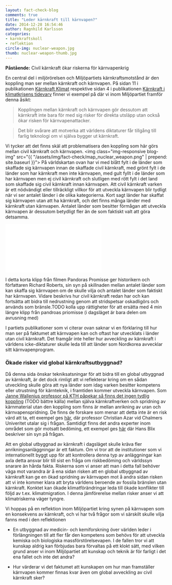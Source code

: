 ```yaml
---
layout: fact-check-blog
comments: true
title: "Leder kärnkraft till kärnvapen?"
date: 2014-12-28 16:54:46
author: Ragnhild Karlsson
categories:
- karnkraftskoll
- reflektion
circle-img: nuclear-weapon.jpg
thumb: nuclear-weapon-thumb.jpg
---
```

<b>Påstående:</b> Civil kärnkraft ökar riskerna för kärnvapenkrig

En central del i miljörörelsen och Miljöpartiets kärnkraftsmotstånd är den koppling man ser mellan kärnkraft och kärnvapen. På sidan 11 i publikationen <a href="/assets/files/karnkraft_klimat.pdf">Kärnkraft Klimat</a> respektive sidan 4 i  publikationen <a href="/assets/files/mp_arg_kärnkraft.pdf">Kärnkraft i klimatkrisens tidevarv</a> finner vi exempel på där vi inom Miljöpartiet framför denna åsikt:

<blockquote>Kopplingen mellan kärnkraft och kärnvapen gör dessutom att kärnkraft inte bara för med sig risker för direkta utsläpp utan också ökar risken för kärnvapenattacker.</blockquote>

<blockquote>Det blir svårare att motverka att världens diktaturer får tillgång till farlig teknologi om vi själva bygger ut kärnkraft.</blockquote>

Vi tycker att det finns skäl att problematisera den koppling som här görs mellan civil kärnkraft och kärnvapen.
<img class="img-responsive blog-img" src="{{ "/assets/img/fact-check/map_nuclear_weapon.png" | prepend: site.baseurl }}">
På världskartan ovan har vi med blått fylt i de länder som skaffade sig kärnvapen innan de skaffade civil kärnkraft, med grönt fylt i de länder som har kärnkraft men inte kärnvapen, med gult fyllt i de länder som har kärnvapen men ej civil kärnkraft och slutligen med rött fylt i det land som skaffade sig civil kärnkraft innan kärnvapen. Att civil kärnkraft varken är ett nödvändigt eller tillräckligt villkor för att utveckla kärnvapen blir tydligt när vi ser antalet länder i de olika kategorierna. Kort sagt länder har skaffat sig kärnvapen utan att ha kärnkraft, och det finns många länder med kärnkraft utan kärnvapen. Antalet länder som besitter förmågan att utveckla kärnvapen är dessutom betydligt fler än de som faktiskt valt att göra detsamma. 


<iframe style="margin:auto;" src="//www.youtube.com/embed/wC6o64DOo78" frameborder="0" allowfullscreen></iframe>


<p class="img-text">I detta korta klipp från filmen Pandoras Promisse ger historikern och författaren Richard Roberts, sin syn på skillnaden mellan antalet länder som kan skaffa sig kärnvapen om de skulle vilja och antalet länder som faktiskt har kärnvapen. Vidare beskrivs hur civil kärnkraft redan har och kan fortsätta att bidra till nedrustning genom att stridspetsar oskadligörs och används som bränsle.TODO kolla upp rättigheter för att ersätta med 4 min längre klipp från pandroas priomisse (i dagsläget är bara delen om avrusning med)</p>

I partiets publikationer som vi citerar ovan saknar vi en förklaring till hur man ser på faktumet att kärnvapen kan och oftast har utvecklats i länder utan civil kärnkraft. Det framgår inte heller hur avveckling av kärnkraft i världens icke-diktaturer skulle leda till att länder som Nordkorea avvecklar sitt kärnvapenprogram.

<h3>Ökade risker vid global kärnkraftsutbyggnad?</h3>

Då denna sida önskar tekniksatsningar för att bidra till en global utbyggnad av kärnkraft, är det dock rimligt att vi reflekterar kring om en sådan utveckling skulle göra att nya länder som idag varken besitter kompetens eller utrustning för kärnteknik, i framtiden kommer utveckla kärnvapen. Som <a href="http://osqledaren.se/atombomben-och-karnkraften/" target="_blank">Janne Wallenius professor på KTH påpekar så finns det ingen tydlig koppling</a> (TODO bättre källa) mellan själva kärnkraftverken och spridning av kärnmaterial utan den koppling som finns är mellan anrikning av uran och kärnvapenspridning. De finns de forskare som menar att detta inte är en risk värd att ta, ett exempel ges <a title="Christian Azar om kopplingen mellan kärnkraft och kärnvapen" href="http://www.nyteknik.se/asikter/debatt/article251514.ece" target="_blank">här</a>, där professor Christian Azar vid Chalmers Univeritet utalar sig i frågan.
Samtidigt finns det andra experter inom området som gör motsatt bedöming, ett exempel ges <a title="Hans Blix om kopplingen mellan kärnkraft och kärnvapen" href="http://www.iaea.org/sites/default/files/publications/magazines/bulletin/bull32-1/32104783843.pdf" target="_blank">här</a> där Hans Blix beskriver sin syn på frågan. 

Att en global utbyggnad av kärnkraft i dagsläget skulle kräva fler anrikningsanläggningar är ett faktum. Om vi tror att de institutioner som vi internationellt byggt upp för att kontrollera denna typ av anläggningar kan axla detta ansvar blir till sist en fråga om riskbedöming och världssyn snarare än hårda fakta. Riskerna som vi anser att man i detta fall behöver väga mot varandra är å ena sidan risken att en global utbyggnad av kärnkraft kan ge en ökad spridning av kärnvapen mot å andra sidan risken att vi inte kommer klara att bryta världens beroende av fossila bränslen utan kärnkraft. Konktet kan ökade klimatförändringar leda till ökade konflikter till följd av t.ex. klimatmigration. I denna jämförerelse mellan risker anser vi att klimatriskerna väger tyngre.

Vi hoppas på en reflektion inom Miljöpartiet kring synen på kärnvapen som en konsekvens av kärnkraft, och vi har två frågor som vi särskilt skulle vilja fanns med i den reflektionen
<ul>
	<li><p>En utbyggnad av medicin- och kemiforskning över världen leder i förlängningen till att fler får den kompetens som behövs för att utveckla kemiska och biologiska massförstörelsevapen. I de fallen tror vi att kunskap aldrig kan förbjudas bara förvaltas på ett klokt sätt, med vilken grund anser vi inom Miljöpartiet att kunskap och teknik är för farligt i det ena fallet och inte det andra?</p></li>
	<li><p>Hur värderar vi det faktumet att kunskapen om hur man framställer kärnvapen kommer finnas kvar även om global avveckling av civil kärnkraft sker?</p></li>
	
</ul>